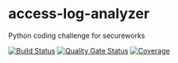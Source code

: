 # access-log-analyzer
Python coding challenge for secureworks

[![Build Status](https://app.travis-ci.com/jjxp/access-log-analyzer.svg?token=TkxJzcxKuz9yBNXCfFKU&branch=develop_unit_tests)](https://app.travis-ci.com/jjxp/access-log-analyzer)
[![Quality Gate Status](https://sonarcloud.io/api/project_badges/measure?project=jjxp_access-log-analyzer&metric=alert_status)](https://sonarcloud.io/dashboard?id=jjxp_access-log-analyzer)
[![Coverage](https://sonarcloud.io/api/project_badges/measure?project=jjxp_access-log-analyzer&metric=coverage)](https://sonarcloud.io/dashboard?id=jjxp_access-log-analyzer)
